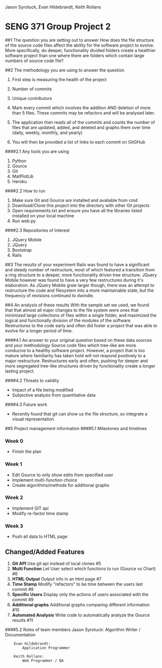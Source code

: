 Jason Syrotuck, Evan Hildebrandt, Keith Rollans

# SENG 371 Group Project 2 

##1 The question you are setting out to answer
How does the file structure of the source code files affect the ability for the software project to evolve. More specifically, do deeper, functionality divided folders create a healthier software project than one where there are folders which contain large numbers of source code file? 
	
##2 The methodology you are using to answer the question
1. 	First step is measuring the health of the project	
  1.  Number of commits	
  2. Unique contributors
				
2. 	Mark every commit which involves the addition AND deletion of more than 5 files. These commits may be refactors and will be analysed later.
	
3. 	The application then reads all of the commits and counts the number of files that are updated, added, and deleted and graphs them over time (daily, weekly, monthly, and yearly)
	
4. You will then be provided a list of links to each commit on GitGHub 
	

####2.1 Any tools you are using 
1. Python	
2. Gource	
3. Git	
4. MatPlotLib	
5. Heroku
		
####2.2 How to run
1. Make sure Git and Gource are installed and avaliable from cmd	
2. Download/Clone this project into the directory with other Git projects 	
4. Open requirements.txt and ensure you have all the libraries listed installed on your local machine	
3. Run web.py	
		
		
####2.3 Repositories of Interest
1. JQuery Mobile	
2. JQuery	
3. Bootstrap	
4. Rails
		
##3 The results of your experiment
Rails was found to have a significant and steady number of restructure, most of which featured a transition from a ring structure to a deeper, more functionality driven tree structure. JQuery Mobile however was found to have a very few restructures during it's elaboration. As JQuery Mobile grew larger though, there was an attempt to restructure the code and filesystem into a more maintainable state, but the frequency of revisions continued to dwindle. 


##4 An analysis of these results
With the sample set we used, we found that that almost all major changes to the file system were ones that minimized large collections of files within a single folder, and maximized the logical and functionally division of the modules of the software. Restructures to the code early and often did foster a project that was able to evolve for a longer period of time.

####4.1 An answer to your original question based on these data sources and your methodology
Source code files which tree-like are more conducive to a healthy software project. However, a project that is too mature where familiarity has taken hold will not respond positively to a major restructure. Restructures early and often, pushing for deeper and more segregated tree-like structures driven by functionality create a longer lasting project. 

####4.2 Threats to validity
 - Impact of a file being modified
 - Subjective analysis from quantitative data

####4.3 Future work
 - Recently found that git can show us the file structure, so integrate a visual representation

	
##5 Project management information
####5.1 Milestones and timelines
### Week 0

+ Finish the plan

### Week 1

+ Edit Gource to only show edits from specified user
+ Implement multi-function choice
+ Create algorithms/methods for additional graphs

### Week 2

+ Implement GIT api
+ Modify re-factor time stamp

### Week 3

+ Push all data to HTML page

## Changed/Added Features
1. **Git API** Use git api instead of local clones #5 
2. **Multi Function** Let User select which functions to run (Gource vs Chart) #6 
3. **HTML Output** Output info in an html page #7 
4. **Time Stamp** Modify "refactors" to be time between the users last commit #8 
5. **Specific Users** Display only the actions of users associated with the commit #9 
6. **Additional graphs** Additional graphs comparing different information #10 
7. **Automated Analysis** Write code to automatically analyze the Gource results #11 

####5.2 Roles of team members
		Jason Syrotuck: 
			Algorithm Writer / Documentation
		
		Evan Hildebrandt: 
			Application Programmer
		
		Keith Rollans:	
			Web Programmer / QA

	
	
